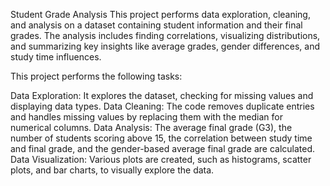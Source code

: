 Student Grade Analysis
This project performs data exploration, cleaning, and analysis on a dataset containing student information and their final grades. The analysis includes finding correlations, visualizing distributions, and summarizing key insights like average grades, gender differences, and study time influences.

This project performs the following tasks:

Data Exploration: It explores the dataset, checking for missing values and displaying data types.
Data Cleaning: The code removes duplicate entries and handles missing values by replacing them with the median for numerical columns.
Data Analysis: The average final grade (G3), the number of students scoring above 15, the correlation between study time and final grade, and the gender-based average final grade are calculated.
Data Visualization: Various plots are created, such as histograms, scatter plots, and bar charts, to visually explore the data.
